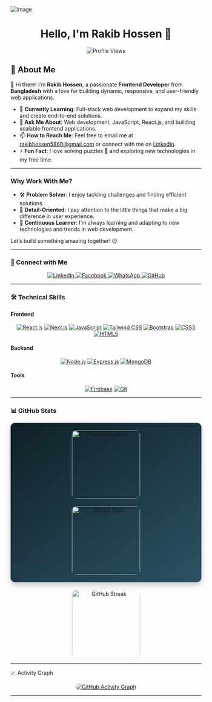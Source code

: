 ![image](https://i.ibb.co/Km0T9Rf/Front-end.png)
<h1 align="center">Hello, I'm Rakib Hossen 👋</h1> 

<p align="center">
  <img src="https://komarev.com/ghpvc/?username=rakibhossen678&label=PROFILE%20VIEWS&color=FF5733&style=for-the-badge" alt="Profile Views" />
</p>

## 🚀 About Me

👋 Hi there! I’m **Rakib Hossen**, a passionate **Frontend Developer** from **Bangladesh** with a love for building dynamic, responsive, and user-friendly web applications.

- 🌱 **Currently Learning**: Full-stack web development to expand my skills and create end-to-end solutions.
- 💬 **Ask Me About**: Web development, JavaScript, React.js, and building scalable frontend applications.
- 📫 **How to Reach Me**: Feel free to email me at [rakibhossen5860@gmail.com](mailto:rakibhossen5860@gmail.com) or connect with me on [LinkedIn](https://www.linkedin.com/in/hossen-rakib/).
- ⚡ **Fun Fact**: I love solving puzzles 🧩 and exploring new technologies in my free time.

---

### **Why Work With Me?**
- 🛠️ **Problem Solver**: I enjoy tackling challenges and finding efficient solutions.
- 🎨 **Detail-Oriented**: I pay attention to the little things that make a big difference in user experience.
- 🚀 **Continuous Learner**: I’m always learning and adapting to new technologies and trends in web development.

Let’s build something amazing together! 😊

---

### 🤝 Connect with Me

<p align="center">
  <a href="https://www.linkedin.com/in/hossen-rakib/" target="_blank">
    <img src="https://img.shields.io/badge/LinkedIn-0A66C2?style=for-the-badge&logo=linkedin&logoColor=white&labelColor=0A66C2" alt="LinkedIn" style="transition: transform 0.2s;" onmouseover="this.style.transform='scale(1.1)'" onmouseout="this.style.transform='scale(1)'" />
  </a>
  <a href="https://www.facebook.com/profile.php?id=100056015882794" target="_blank">
    <img src="https://img.shields.io/badge/Facebook-1877F2?style=for-the-badge&logo=facebook&logoColor=white&labelColor=1877F2" alt="Facebook" style="transition: transform 0.2s;" onmouseover="this.style.transform='scale(1.1)'" onmouseout="this.style.transform='scale(1)'" />
  </a>
  <a href="https://wa.me/01933796400" target="_blank">
    <img src="https://img.shields.io/badge/WhatsApp-25D366?style=for-the-badge&logo=whatsapp&logoColor=white&labelColor=25D366" alt="WhatsApp" style="transition: transform 0.2s;" onmouseover="this.style.transform='scale(1.1)'" onmouseout="this.style.transform='scale(1)'" />
  </a>
  <a href="https://github.com/RakibHossen678" target="_blank">
    <img src="https://img.shields.io/badge/GitHub-181717?style=for-the-badge&logo=github&logoColor=white&labelColor=181717" alt="GitHub" style="transition: transform 0.2s;" onmouseover="this.style.transform='scale(1.1)'" onmouseout="this.style.transform='scale(1)'" />
  </a>
</p>

---

### 🛠️ Technical Skills

#### Frontend
<p align="center">
  <a href="https://reactjs.org/" target="_blank"><img src="https://img.shields.io/badge/React-20232A?style=for-the-badge&logo=react&logoColor=61DAFB" alt="React.js" /></a>
  <a href="https://nextjs.org/" target="_blank"><img src="https://img.shields.io/badge/Next.js-000000?style=for-the-badge&logo=next.js&logoColor=white" alt="Next.js" /></a>
  <a href="https://developer.mozilla.org/en-US/docs/Web/JavaScript" target="_blank"><img src="https://img.shields.io/badge/JavaScript-F7DF1E?style=for-the-badge&logo=javascript&logoColor=black" alt="JavaScript" /></a>
  <a href="https://tailwindcss.com/" target="_blank"><img src="https://img.shields.io/badge/Tailwind_CSS-38B2AC?style=for-the-badge&logo=tailwind-css&logoColor=white" alt="Tailwind CSS" /></a>
  <a href="https://getbootstrap.com" target="_blank"><img src="https://img.shields.io/badge/Bootstrap-563D7C?style=for-the-badge&logo=bootstrap&logoColor=white" alt="Bootstrap" /></a>
  <a href="https://www.w3schools.com/css/" target="_blank"><img src="https://img.shields.io/badge/CSS3-1572B6?style=for-the-badge&logo=css3&logoColor=white" alt="CSS3" /></a>
  <a href="https://www.w3.org/html/" target="_blank"><img src="https://img.shields.io/badge/HTML5-E34F26?style=for-the-badge&logo=html5&logoColor=white" alt="HTML5" /></a>
</p>

#### Backend
<p align="center">
  <a href="https://nodejs.org" target="_blank"><img src="https://img.shields.io/badge/Node.js-339933?style=for-the-badge&logo=node.js&logoColor=white" alt="Node.js" /></a>
  <a href="https://expressjs.com" target="_blank"><img src="https://img.shields.io/badge/Express.js-000000?style=for-the-badge&logo=express&logoColor=white" alt="Express.js" /></a>
  <a href="https://www.mongodb.com/" target="_blank"><img src="https://img.shields.io/badge/MongoDB-47A248?style=for-the-badge&logo=mongodb&logoColor=white" alt="MongoDB" /></a>
</p>

#### Tools
<p align="center">
  <a href="https://firebase.google.com/" target="_blank"><img src="https://img.shields.io/badge/Firebase-FFCA28?style=for-the-badge&logo=firebase&logoColor=black" alt="Firebase" /></a>
  <a href="https://git-scm.com/" target="_blank"><img src="https://img.shields.io/badge/Git-F05032?style=for-the-badge&logo=git&logoColor=white" alt="Git" /></a>
</p>

---

### 📊 GitHub Stats

<div align="center" style="display: grid; grid-template-columns: repeat(auto-fit, minmax(300px, 1fr)); gap: 20px; padding: 20px; background: linear-gradient(145deg, #0F2027, #2C5364); border-radius: 12px; box-shadow: 0px 8px 16px rgba(0,0,0,0.2);"> <a href="https://github.com/RakibHossen678" style="text-decoration: none;"> <img height="180em" style="border-radius: 10px; transition: transform 0.3s;" src="https://github-readme-stats.vercel.app/api/top-langs?username=rakibhossen678&count_private=true&show_icons=true&theme=blue-green&locale=en&layout=compact&title_color=00FFAA&text_color=FFFFFF&bg_color=0F2027" alt="Top Languages" onmouseover="this.style.transform='scale(1.05)'" onmouseout="this.style.transform='scale(1)'" /> </a> <a href="https://github.com/RakibHossen678" style="text-decoration: none;"> <img height="180em" style="border-radius: 10px; transition: transform 0.3s;" src="https://github-readme-stats.vercel.app/api?username=rakibhossen678&count_private=true&show_icons=true&theme=blue-green&locale=en&title_color=00FFAA&text_color=FFFFFF&bg_color=0F2027" alt="GitHub Stats" onmouseover="this.style.transform='scale(1.05)'" onmouseout="this.style.transform='scale(1)'" /> </a> </div><div align="center" style="padding-top: 20px;"> <a href="https://github.com/RakibHossen678" style="text-decoration: none;"> <img height="180em" style="border-radius: 10px; transition: transform 0.3s;" src="https://github-readme-streak-stats.herokuapp.com/?user=rakibhossen678&theme=blue-green&ring=00FFAA&fire=00FFAA&currStreakLabel=FFFFFF&sideLabels=FFFFFF&background=0F2027" alt="GitHub Streak" onmouseover="this.style.transform='scale(1.05)'" onmouseout="this.style.transform='scale(1)'" /> </a> </div>

---

📈 Activity Graph
<div align="center"> <a href="https://github.com/RakibHossen678"> <img src="https://github-readme-activity-graph.vercel.app/graph?username=rakibhossen678&theme=react-dark&bg_color=0F2027&hide_border=true&area=true&area_color=00FFAA&line=00FFAA&point=FFFFFF&title_color=00FFAA&custom_title=My%20GitHub%20Activity%20Graph" alt="GitHub Activity Graph" style="border-radius: 10px; transition: transform 0.3s;" onmouseover="this.style.transform='scale(1.05)'" onmouseout="this.style.transform='scale(1)'" /> </a> </div>

---


